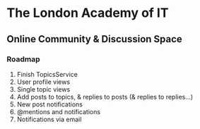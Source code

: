 # The London Academy of IT
## Online Community & Discussion Space

### Roadmap

1. Finish TopicsService
2. User profile views
3. Single topic views
4. Add posts to topics, & replies to posts (& replies to replies...)
5. New post notifications
6. @mentions and notifications
7. Notifications via email